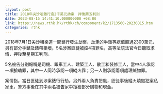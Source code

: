 ```yaml
---
layout: post
title: 2018年尖沙咀錶行逾2千萬元劫案　押後周五判刑
date: 2023-08-15 14:41:10.000000000 +08:00
link: https://news.rthk.hk/rthk/ch/component/k2/1713560-20230815.htm
categories: rthk
---
```


2018年7月1日尖沙咀樂道一間錶行發生劫案，劫走的手錶等總值超過2300萬元，另有部分手錶及錶帶損壞，5名涉案匪徒被控4項罪名，高等法院法官今日聽取求情，押後至星期五判刑。

5名被告分別報稱是司機、跟車工人、建築工人、散工和裝修工人，當中4人承認一項搶劫罪，其中一人同時承認一項縱火罪；另一人則承認兩項處理贓物罪。

案情指，當日匪徒到涉案錶行行劫，另外兩人負責把風，匪徒事後縱火燒毀犯案私家車，警方事後在其中兩名被告家中搜獲部分贓物和現金。
